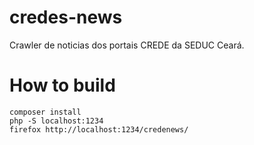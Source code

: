 # credes-news

Crawler de noticias dos portais CREDE da SEDUC Ceará.

# How to build

```
composer install
php -S localhost:1234
firefox http://localhost:1234/credenews/
```
